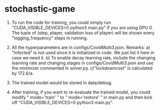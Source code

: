 # stochastic-game

1) To run the code for training, you could simply run "CUDA_VISIBLE_DEVICES=0 python3 main.py"  if you are using GPU 0.  The tuple of (step, player, validation loss of player) will be shown every "logging_frequency" steps in running.

2) All the hyperparameters are in configs/CovidMulti3.json. Remarks:
a) "Infected" is not used since it is initialized in code. We just list it here in case we need it. b)
To enable decay learning rate, include the changing learning rate and changing stages in configs/CovidMulti3.json and use the minimizer commented in solver.py. c)"lockdowncost" is calculated by 172.6/a.

3) The trained model would be stored in data/debug.

4) After training, if you want to re-evaluate the trained model, you could modify " mode='train' " to " mode='restore' " in main.py and then kick off "CUDA_VISIBLE_DEVICES=0 python3 main.py".

